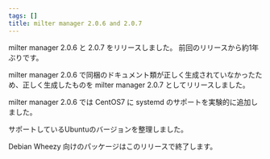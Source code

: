 ```yaml
---
tags: []
title: milter manager 2.0.6 and 2.0.7
---
```

milter manager 2.0.6 と 2.0.7 をリリースしました。
前回のリリースから約1年ぶりです。
<!--more-->


milter manager 2.0.6 で同梱のドキュメント類が正しく生成されていなかったため、正しく生成したものを milter manager 2.0.7 としてリリースしました。

milter manager 2.0.6 では CentOS7 に systemd のサポートを実験的に追加しました。

サポートしているUbuntuのバージョンを整理しました。

Debian Wheezy 向けのパッケージはこのリリースで終了します。
